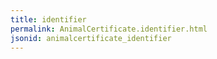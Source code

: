 ```yaml
---
title: identifier
permalink: AnimalCertificate.identifier.html
jsonid: animalcertificate_identifier
---
```

